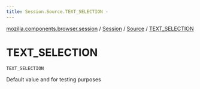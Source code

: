 ```yaml
---
title: Session.Source.TEXT_SELECTION - 
---
```


[mozilla.components.browser.session](../../index.html) / [Session](../index.html) / [Source](index.html) / [TEXT_SELECTION](./-t-e-x-t_-s-e-l-e-c-t-i-o-n.html)

# TEXT_SELECTION

`TEXT_SELECTION`

Default value and for testing purposes

